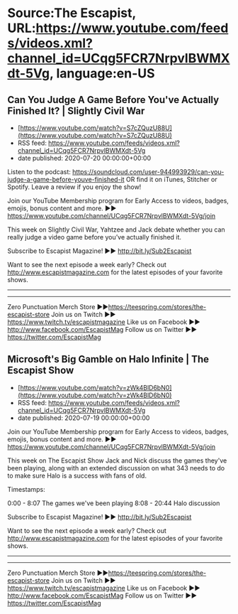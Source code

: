 # Source:The Escapist, URL:https://www.youtube.com/feeds/videos.xml?channel_id=UCqg5FCR7NrpvlBWMXdt-5Vg, language:en-US

## Can You Judge A Game Before You've Actually Finished It? | Slightly Civil War
 - [https://www.youtube.com/watch?v=S7cZQuzU88U](https://www.youtube.com/watch?v=S7cZQuzU88U)
 - RSS feed: https://www.youtube.com/feeds/videos.xml?channel_id=UCqg5FCR7NrpvlBWMXdt-5Vg
 - date published: 2020-07-20 00:00:00+00:00

Listen to the podcast: https://soundcloud.com/user-944993929/can-you-judge-a-game-before-youve-finished-it OR find it on iTunes, Stitcher or Spotify. Leave a review if you enjoy the show! 

Join our YouTube Membership program for Early Access to videos, badges, emojis, bonus content and more. ►► https://www.youtube.com/channel/UCqg5FCR7NrpvlBWMXdt-5Vg/join

This week on Slightly Civil War, Yahtzee and Jack debate whether you can really judge a video game before you’ve actually finished it.

Subscribe to Escapist Magazine! ►► http://bit.ly/Sub2Escapist

Want to see the next episode a week early? Check out http://www.escapistmagazine.com for the latest episodes of your favorite shows.

---



---


Zero Punctuation Merch Store ►►https://teespring.com/stores/the-escapist-store
Join us on Twitch ►► https://www.twitch.tv/escapistmagazine 
Like us on Facebook ►► http://www.facebook.com/EscapistMag
Follow us on Twitter ►► https://twitter.com/EscapistMag

## Microsoft's Big Gamble on Halo Infinite | The Escapist Show
 - [https://www.youtube.com/watch?v=zWk4BlD6bN0](https://www.youtube.com/watch?v=zWk4BlD6bN0)
 - RSS feed: https://www.youtube.com/feeds/videos.xml?channel_id=UCqg5FCR7NrpvlBWMXdt-5Vg
 - date published: 2020-07-19 00:00:00+00:00

Join our YouTube Membership program for Early Access to videos, badges, emojis, bonus content and more. ►► https://www.youtube.com/channel/UCqg5FCR7NrpvlBWMXdt-5Vg/join

This week on The Escapist Show Jack and Nick discuss the games they've been playing, along with an extended discussion on what 343 needs to do to make sure Halo is a success with fans of old.

Timestamps:

0:00 - 8:07 The games we've been playing
8:08 - 20:44 Halo discussion

Subscribe to Escapist Magazine! ►► http://bit.ly/Sub2Escapist

Want to see the next episode a week early? Check out http://www.escapistmagazine.com for the latest episodes of your favorite shows.

---



---


Zero Punctuation Merch Store ►►https://teespring.com/stores/the-escapist-store
Join us on Twitch ►► https://www.twitch.tv/escapistmagazine 
Like us on Facebook ►► http://www.facebook.com/EscapistMag
Follow us on Twitter ►► https://twitter.com/EscapistMag

